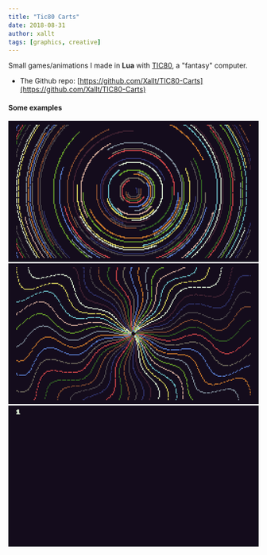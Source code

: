 ```yaml
---
title: "Tic80 Carts"
date: 2018-08-31
author: xallt
tags: [graphics, creative]
---
```


Small games/animations I made in **Lua** with [TIC80](https://tic.computer/), a "fantasy" computer.

- The Github repo: [https://github.com/Xallt/TIC80-Carts](https://github.com/Xallt/TIC80-Carts)
<!--more-->

#### Some examples
![](/assets/gif/tic-carts/solar_system.gif)
![](/assets/gif/tic-carts/color_engine.gif)
![](/assets/gif/tic-carts/sparkles.gif)

